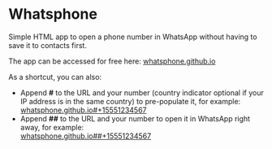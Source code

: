 # Whatsphone

Simple HTML app to open a phone number in WhatsApp without having to save it to contacts first.

The app can be accessed for free here: [whatsphone.github.io](https://whatsphone.github.io/)

As a shortcut, you can also:
- Append **#** to the URL and your number (country indicator optional if your IP address is in the same country) to pre-populate it, for example:  
[whatsphone.github.io#+15551234567](https://whatsphone.github.io/#+15551234567)
- Append **##** to the URL and your number to open it in WhatsApp right away, for example:  
[whatsphone.github.io##+15551234567](https://whatsphone.github.io/##+15551234567)
